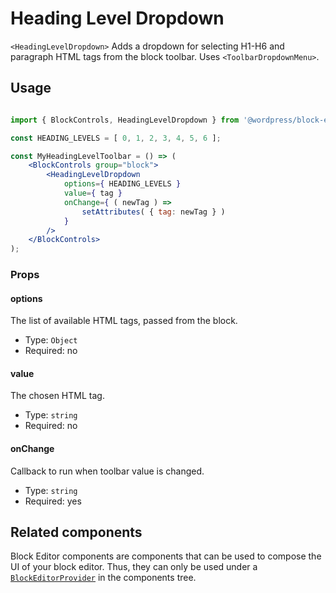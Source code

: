# Heading Level Dropdown

`<HeadingLevelDropdown>` Adds a dropdown for selecting H1-H6 and paragraph HTML tags from the block toolbar.
Uses `<ToolbarDropdownMenu>`.

## Usage

```jsx

import { BlockControls, HeadingLevelDropdown } from '@wordpress/block-editor';

const HEADING_LEVELS = [ 0, 1, 2, 3, 4, 5, 6 ];

const MyHeadingLevelToolbar = () => (
	<BlockControls group="block">
		<HeadingLevelDropdown
			options={ HEADING_LEVELS }
			value={ tag }
			onChange={ ( newTag ) =>
				setAttributes( { tag: newTag } )
			}
		/>
	</BlockControls>
);
```

### Props

#### options

The list of available HTML tags, passed from the block.

-   Type: `Object`
-   Required: no

#### value

The chosen HTML tag.

-   Type: `string`
-   Required: no

#### onChange

Callback to run when toolbar value is changed.

-   Type: `string`
-   Required: yes

## Related components

Block Editor components are components that can be used to compose the UI of your block editor. Thus, they can only be used under a [`BlockEditorProvider`](https://github.com/WordPress/gutenberg/blob/HEAD/packages/block-editor/src/components/provider/README.md) in the components tree.
